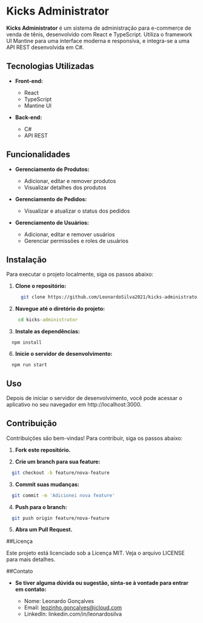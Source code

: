 # Kicks Administrator

**Kicks Administrator** é um sistema de administração para e-commerce de venda de tênis, desenvolvido com React e TypeScript. Utiliza o framework UI Mantine para uma interface moderna e responsiva, e integra-se a uma API REST desenvolvida em C#.

## Tecnologias Utilizadas

- **Front-end:**
  - React
  - TypeScript
  - Mantine UI

- **Back-end:**
  - C#
  - API REST

## Funcionalidades

- **Gerenciamento de Produtos:**
  - Adicionar, editar e remover produtos
  - Visualizar detalhes dos produtos

- **Gerenciamento de Pedidos:**
  - Visualizar e atualizar o status dos pedidos

- **Gerenciamento de Usuários:**
  - Adicionar, editar e remover usuários
  - Gerenciar permissões e roles de usuários

## Instalação
Para executar o projeto localmente, siga os passos abaixo:

1. **Clone o repositório:**
   ```bash
     git clone https://github.com/LeonardoSilva2021/kicks-administrator.git
   ```
   
2. **Navegue até o diretório do projeto:**
   ```bat
    cd kicks-administrator
   ```

4. **Instale as dependências:**
  ```properties
    npm install
  ```

6. **Inicie o servidor de desenvolvimento:**
  ```properties
    npm run start
  ```

## Uso
Depois de iniciar o servidor de desenvolvimento, você pode acessar o aplicativo no seu navegador em http://localhost:3000.

## Contribuição
Contribuições são bem-vindas! Para contribuir, siga os passos abaixo:

1. **Fork este repositório.**

2. **Crie um branch para sua feature:**
  ```bash
    git checkout -b feature/nova-feature
  ```

3. **Commit suas mudanças:**
  ```bash
    git commit -m 'Adicionei nova feature'
  ```

4. **Push para o branch:**
  ```bash
    git push origin feature/nova-feature
  ```
5. **Abra um Pull Request.**

##Licença

Este projeto está licenciado sob a Licença MIT. Veja o arquivo LICENSE para mais detalhes.

##Contato

- **Se tiver alguma dúvida ou sugestão, sinta-se à vontade para entrar em contato:**

  - Nome: Leonardo Gonçalves
  - Email: leozinho.goncalves@icloud.com
  - LinkedIn: linkedin.com/in/leonardosilva
